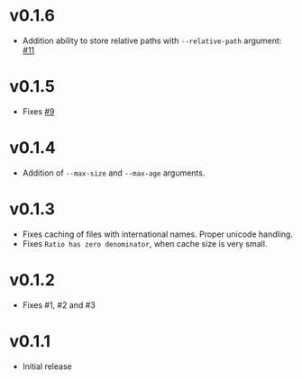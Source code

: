 # v0.1.6

* Addition ability to store relative paths with `--relative-path` argument: [#11](https://github.com/fpco/cache-s3/issues/11)

# v0.1.5

* Fixes [#9](https://github.com/fpco/cache-s3/issues/9)

# v0.1.4

* Addition of `--max-size` and `--max-age` arguments.

# v0.1.3

* Fixes caching of files with international names. Proper unicode handling.
* Fixes `Ratio has zero denominator`, when cache size is very small.

# v0.1.2

* Fixes #1, #2 and #3

# v0.1.1

* Initial release
